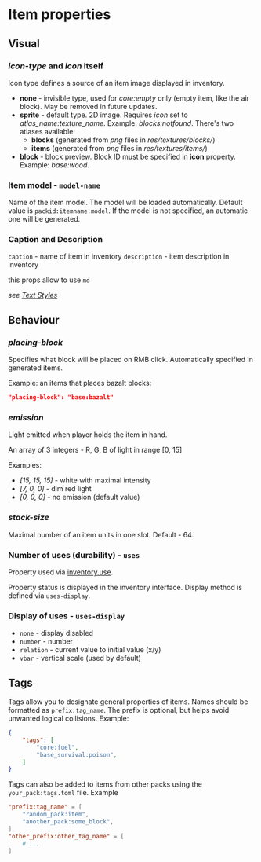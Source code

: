 # Item properties

## Visual

### *icon-type* and *icon* itself

Icon type defines a source of an item image displayed in inventory.
- **none** - invisible type, used for *core:empty* only (empty item, like the air block). May be removed in future updates.
- **sprite** - default type. 2D image. Requires *icon* set to *atlas_name:texture_name*. Example: *blocks:notfound*.
  There's two atlases available:
	- **blocks** (generated from *png* files in *res/textures/blocks/*)
	- **items** (generated from *png* files in *res/textures/items/*)
- **block** - block preview. Block ID must be specified in **icon** property. Example: *base:wood*.

### Item model - `model-name`

Name of the item model. The model will be loaded automatically.
Default value is `packid:itemname.model`.
If the model is not specified, an automatic one will be generated.

### Caption and Description
`caption` - name of item in inventory
`description` - item description in inventory

this props allow to use `md`

*see [Text Styles](/doc/en/text-styles.md)*

## Behaviour

### *placing-block*

Specifies what block will be placed on RMB click. Automatically specified in generated items.

Example: an items that places bazalt blocks:

```json
"placing-block": "base:bazalt"
```

### *emission*

Light emitted when player holds the item in hand.

An array of 3 integers - R, G, B of light in range \[0, 15\]

Examples:

- *\[15, 15, 15\]* - white with maximal intensity
- *\[7, 0, 0\]* - dim red light
- *\[0, 0, 0\]* - no emission (default value)

### *stack-size*

Maximal number of an item units in one slot. Default - 64.

### Number of uses (durability) - `uses`

Property used via [inventory.use](scripting/builtins/libinventory.md).

Property status is displayed in the inventory interface. Display method is defined via `uses-display`.

### Display of uses - `uses-display`

- `none` - display disabled
- `number` - number
- `relation` - current value to initial value (x/y)
- `vbar` - vertical scale (used by default)

## Tags

Tags allow you to designate general properties of items. Names should be formatted as `prefix:tag_name`.
The prefix is ​​optional, but helps avoid unwanted logical collisions. Example:

```json
{
    "tags": [
        "core:fuel",
        "base_survival:poison",
    ]
}
```

Tags can also be added to items from other packs using the `your_pack:tags.toml` file. Example

```toml
"prefix:tag_name" = [
    "random_pack:item",
    "another_pack:some_block",
]
"other_prefix:other_tag_name" = [
    # ...
]
```
